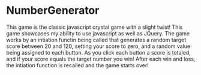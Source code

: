 # NumberGenerator

This game is the classic javascript crystal game with a slight twist! 
This game showcases my ability to use javascript as well as JQuery. 
The game works by an intiation functin being called that generates a random target score between 20 and 120, setting your score to zero, and a random value being assigned to each button. 
As you click each button a score is totaled, and if your score equals the target number you win! 
After each win and loss, the intiation function is recalled and the game starts over! 
